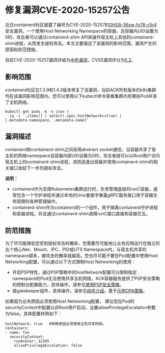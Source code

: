 # 修复漏洞CVE-2020-15257公告

近日containerd社区披露了编号为CVE-2020-15257的[GHSA-36xw-fx78-c5r4](https://github.com/containerd/containerd/security/advisories/GHSA-36xw-fx78-c5r4)安全漏洞。一个使用Host Networking Namespace的容器，且容器内UID设置为0时，攻击者可以通过containerd-shim API来操作宿主机上其他的containerd-shim进程，从而发生提权攻击。本文主要描述了该漏洞的影响范围，漏洞产生的原因和防范措施。

目前CVE-2020-15257漏洞评级为[中危漏洞](https://www.first.org/cvss/calculator/3.1#CVSS:3.1/AV:L/AC:H/PR:L/UI:N/S:U/C:H/I:N/A:N)，CVSS漏洞评分为[5.2](https://nvd.nist.gov/vuln/detail/CVE-2020-15257)。

## 影响范围

containerd社区在1.3.9和1.4.3版本修复了该漏洞，当前ACK所有版本的k8s集群均在该漏洞影响范围内。您可以使用以下kubectl命令查看集群内有哪些Pod共享了主机网络。

```
kubectl get pods -A -o json |
  jq -c '.items[] | select(.spec.hostNetwork==true) |[.metadata.namespace, .metadata.name]'
```

## 漏洞描述

containerd和containerd-shim之间采用abstract socket通信，当容器共享了宿主机的网络namespace且容器内部UID设置为0时，攻击者就可以以Root用户访问宿主机上的containerd-shim进程，进而逃逸出容器并使用containerd-shim的相关接口发起下一步的提权攻击。

**说明：**

-   containerd作为支撑Kubernetes集群运行时，负责管理底层的runC容器，通常包含一个守护进程并通过本地的Unix套接字暴露gRPC服务接口用于容器生命周期的各种管理操作。
-   containerd-shim作为containerd的一个组件，用于隔离containerd守护进程和容器进程，并且通过containerd-shim调用runC接口直接和容器交互。

## 防范措施

为了尽可能降低您受到提权攻击的概率，您需要尽可能地让业务应用运行在独立的五个核心Net、Mount、IPC、PID或UTS Namespace内，与宿主机共享的namespace越多，被攻击的概率就越高。您也尽可能不要在Pod配置中使用Host Networking配置，可以通过以下方式限制Host Networking的使用：

-   开启PSP特性，通过PSP策略中的hostNetwork配置可以限制指定namespace的Pod无法使用共享主机网络。ACK容器服务提供了PSP安全策略的控制台配置能力，具体操作，请参见[使用PSP安全策略](/cn.zh-CN/Kubernetes集群用户指南/安全管理/安全中心/使用PSP安全策略.md)。
-   装gatekeeper组件，具体操作，请参见[组件介绍](/cn.zh-CN/新功能发布记录/组件介绍与变更记录/gatekeepr/组件介绍.md)。基于[示例OPA策略](https://github.com/open-policy-agent/gatekeeper-library/tree/master/library/pod-security-policy/host-network-ports)。

如果因为业务原因必须使用Host Networking配置， 建议您在Pod的securityContext中配置以非Root用户启动，设置allowPrivilegeEscalation参数为false。具体配置样例如下：

```
hostNetwork: true   #特殊原因必须使用主机共享网络。
containers:
- name: foo
  securityContext:
    runAsUser: 12345
    allowPrivilegeEscalation: false 
```

